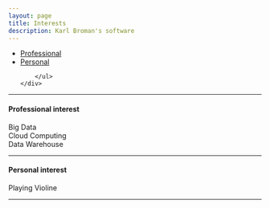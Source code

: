 ```yaml
---
layout: page
title: Interests
description: Karl Broman's software
---
```


<div class="navbar">
    <div class="navbar-inner">
        <ul class="nav">
            <li><a href="Prof">Professional</a></li>
            <li><a href="Prof">Personal</a></li>
      
        </ul>
    </div>
</div>

---

#### Professional interest

Big Data <br/>
Cloud Computing <br/>
Data Warehouse <br/>


---

#### Personal interest

Playing Violine <br/>


---